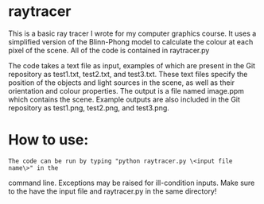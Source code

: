 # raytracer
This is a basic ray tracer I wrote for my computer graphics course. It uses
a simplified version of the Blinn-Phong model to calculate the colour at each pixel 
of the scene. All of the code is contained in raytracer.py

The code takes a text file as input, examples of which are present in 
the Git repository as test1.txt, test2.txt, and test3.txt. These text files
specify the position of the objects and light sources in the scene, as well as their orientation 
and colour properties. The output is a file named image.ppm which contains the scene. Example outputs are 
also included in the Git repository as test1.png, test2.png, and test3.png.  

# How to use:
    The code can be run by typing "python raytracer.py \<input file name\>" in the
command line. Exceptions may be raised for ill-condition inputs. Make sure to the have the input file
and raytracer.py in the same directory!
